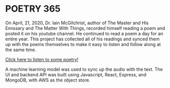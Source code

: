 # POETRY 365

On April, 21, 2020, Dr. Iain McGilchrist, author of The Master and His Emissary and The Matter With Things, recorded himself reading a poem and posted it on his youtube channel. He continued to read a poem a day for an entire year. This project has collected all of his readings and synced them up with the poems themselves to make it easy to listen and follow along at the same time.

[Click here to listen to some poetry!](https://poetry-365-2ko7.onrender.com/)



A machine learning model was used to sync up the audio with the text. 
The UI and backend API was built using Javascript, React, Express, and MongoDB, with AWS as the object store. 

